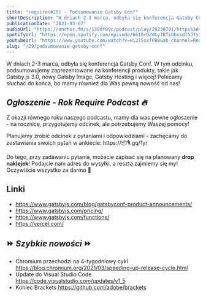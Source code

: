 ```yaml
---
title: "require(#29) - Podsumowanie Gatsby Conf"
shortDescription: "W dniach 2-3 marca, odbyła się konferencja Gatsby Conf. W tym odcinku, podsumowujemy zaprezentowane na konferencji produkty, takie jak Gatsby.js 3.0, nowy Gatsby Image, Gatsby Hosting i więcej! Polecamy słuchać do końca, bo mamy również dla Was pewną nowość od nas 🔥"
publicationDate: "2021-03-07"
audioUrl: "https://anchor.fm/s/139df89c/podcast/play/28230701/https%3A%2F%2Fd3ctxlq1ktw2nl.cloudfront.net%2Fstaging%2F2021-2-7%2Fed74ea4c-59a9-9eba-938e-455f816b6086.mp3"
spotifyUrl: "https://open.spotify.com/episode/661GcDZdLy7KTsUbxsdI5J?si=fLus6qoQRS6PWYSbHWN_iQ"
youtubeUrl: "https://www.youtube.com/watch?v=Hi2l5sxfPB8&ab_channel=RequirePodcast"
slug: "/29/podsumowanie-gatsby-conf"
---
```


W dniach 2-3 marca, odbyła się konferencja Gatsby Conf. W tym odcinku, podsumowujemy zaprezentowane na konferencji produkty, takie jak Gatsby.js 3.0, nowy Gatsby Image, Gatsby Hosting i więcej! Polecamy słuchać do końca, bo mamy również dla Was pewną nowość od nas!

## _Ogłoszenie - Rok Require Podcast 🔥_

Z okazji równego roku naszego podcastu, mamy dla was pewne ogłoszenie - na rocznicę, przygotujemy odcinek, ale potrzebujemy Waszej pomocy!

Planujemy zrobić odcinek z pytaniami i odpowiedziami - zachęcamy do zostawiania swoich pytań w ankiecie: https://📦🎙.gq/1yr

Do tego, przy zadawaniu pytania, możecie zapisać się na planowany **drop naklejek**! Podajcie nam adres do wysyłki, a resztą zajmiemy się my! Oczywiście wszystko za darmo 🧅

## Linki

- https://www.gatsbyjs.com/blog/gatsbyconf-product-announcements/
- https://www.gatsbyjs.com/pricing/
- https://www.gatsbyjs.com/functions/
- https://vercel.com/

## ⏩ _Szybkie nowości_ ⏩

- Chromium przechodzi na 4-tygodniowy cykl https://blog.chromium.org/2021/03/speeding-up-release-cycle.html
- Update do Visual Studio Code https://code.visualstudio.com/updates/v1_5
- Koniec Brackets https://github.com/adobe/brackets
